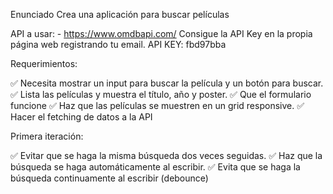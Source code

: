 Enunciado
Crea una aplicación para buscar películas

API a usar: - https://www.omdbapi.com/ Consigue la API Key en la propia página web registrando tu email.
API KEY: fbd97bba

Requerimientos:

✅ Necesita mostrar un input para buscar la película y un botón para buscar. ✅ Lista las películas y muestra el título, año y poster. ✅ Que el formulario funcione ✅ Haz que las películas se muestren en un grid responsive. ✅ Hacer el fetching de datos a la API

Primera iteración:

✅ Evitar que se haga la misma búsqueda dos veces seguidas. ✅ Haz que la búsqueda se haga automáticamente al escribir. ✅ Evita que se haga la búsqueda continuamente al escribir (debounce)
